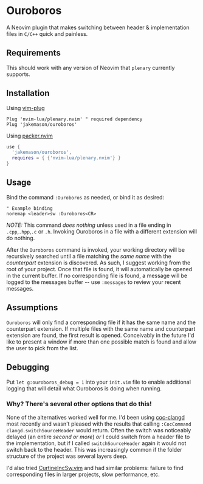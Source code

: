# Ouroboros

A Neovim plugin that makes switching between header & implementation files in `C/C++` quick and painless.

## Requirements

This should work with any version of Neovim that `plenary` currently supports.

## Installation

Using [vim-plug](https://github.com/junegunn/vim-plug)

```viml
Plug 'nvim-lua/plenary.nvim' " required dependency
Plug 'jakemason/ouroboros'
```

Using [packer.nvim](https://github.com/wbthomason/packer.nvim)

```lua
use {
  'jakemason/ouroboros',
  requires = { {'nvim-lua/plenary.nvim'} }
}
```

## Usage

Bind the command `:Ouroboros` as needed, or bind it as desired:

```viml
" Example binding
noremap <leader>sw :Ouroboros<CR>
```

*NOTE:* This command _does nothing_ unless used in a file ending in `.cpp`,`.hpp`,`.c` or `.h`.
Invoking Ouroboros in a file with a different extension will do nothing.

After the `Ouroboros` command is invoked, your working directory will be recursively searched until
a file matching the _same name_ with the _counterpart_ extension is discovered. As such, I suggest
working from the root of your project. Once that file is found, it will automatically be opened in
the current buffer. If no corresponding file is found, a message will be logged to the messages
buffer -- use `:messages` to review your recent messages.

## Assumptions

`Ouroboros` will only find a corresponding file if it has the same name and the counterpart
extension. If multiple files with the same name and counterpart extension are found, the first
result is opened. Conceivably in the future I'd like to present a window if more than one possible
match is found and allow the user to pick from the list.

## Debugging

Put `let g:ouroboros_debug = 1` into your `init.vim` file to enable additional logging that will
detail what Ouroboros is doing when running.

### Why? There's several other options that do this!

None of the alternatives worked well for me. I'd been using
[coc-clangd](https://github.com/clangd/coc-clangd) most recently and wasn't pleased with the results
that calling `:CocCommand clangd.switchSourceHeader` would return. Often the switch was noticeably
delayed (an entire _second or more_) _or_ I could switch from a header file to the implementation,
but if I called `switchSourceHeader` again it would not switch back to the header. This was
increasingly common if the folder structure of the project was several layers deep.

I'd also tried [CurtineIncSw.vim](https://github.com/ericcurtin/CurtineIncSw.vim) and had similar
problems: failure to find corresponding files in larger projects, slow performance, etc.


